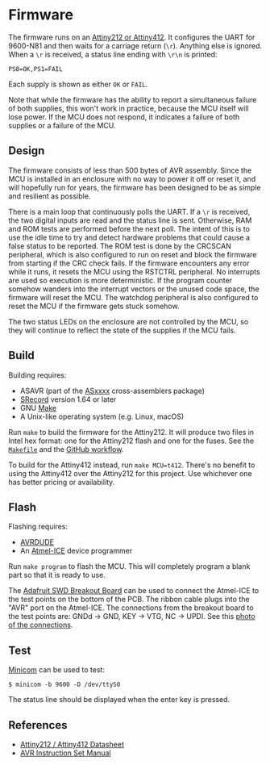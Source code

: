 # Firmware

The firmware runs on an [Attiny212 or Attiny412](https://web.archive.org/web/20220715022600if_/https://ww1.microchip.com/downloads/aemDocuments/documents/MCU08/ProductDocuments/DataSheets/ATtiny212-14-412-14-Automotive-DS40002229A.pdf).  It configures the UART for 9600-N81 and then waits for a carriage return (`\r`).  Anything else is ignored.  When a `\r` is received, a status line ending with `\r\n` is printed:

```
PS0=OK,PS1=FAIL
```

Each supply is shown as either `OK` or `FAIL`.  

Note that while the firmware has the ability to report a simultaneous failure of both supplies, this won't work in practice, because the MCU itself will lose power.  If the MCU does not respond, it indicates a failure of both supplies or a failure of the MCU.  

## Design

The firmware consists of less than 500 bytes of AVR assembly.  Since the MCU is installed in an enclosure with no way to power it off or reset it, and will hopefully run for years, the firmware has been designed to be as simple and resilient as possible.  

There is a main loop that continuously polls the UART.  If a `\r` is received, the two digital inputs are read and the status line is sent.  Otherwise, RAM and ROM tests are performed before the next poll.  The intent of this is to use the idle time to try and detect hardware problems that could cause a false status to be reported.  The ROM test is done by the CRCSCAN peripheral, which is also configured to run on reset and block the firmware from starting if the CRC check fails.  If the firmware encounters any error while it runs, it resets the MCU using the RSTCTRL peripheral.  No interrupts are used so execution is more deterministic.  If the program counter somehow wanders into the interrupt vectors or the unused code space, the firmware will reset the MCU.  The watchdog peripheral is also configured to reset the MCU if the firmware gets stuck somehow.  

The two status LEDs on the enclosure are not controlled by the MCU, so they will continue to reflect the state of the supplies if the MCU fails.

## Build

Building requires:

- ASAVR (part of the [ASxxxx](https://shop-pdp.net/ashtml/) cross-assemblers package)
- [SRecord](http://srecord.sourceforge.net/) version 1.64 or later
- GNU [Make](https://www.gnu.org/software/make/)
- A Unix-like operating system (e.g. Linux, macOS)

Run `make` to build the firmware for the Attiny212.  It will produce two files in Intel hex format: one for the Attiny212 flash and one for the fuses.  See the [`Makefile`](./Makefile) and the [GitHub workflow](../.github/workflows/main.yml).

To build for the Attiny412 instead, run `make MCU=t412`.  There's no benefit to using the Attiny412 over the Attiny212 for this project.  Use whichever one has better pricing or availability.

## Flash

Flashing requires:

- [AVRDUDE](https://github.com/avrdudes/avrdude)
- An [Atmel-ICE](https://www.microchip.com/en-us/development-tool/ATATMEL-ICE) device programmer

Run `make program` to flash the MCU.  This will completely program a blank part so that it is ready to use.

The [Adafruit SWD Breakout Board](https://www.adafruit.com/product/2743) can be used to connect the Atmel-ICE to the test points on the bottom of the PCB.  The ribbon cable plugs into the "AVR" port on the Atmel-ICE.  The connections from the breakout board to the test points are: GNDd → GND, KEY → VTG, NC → UPDI.  See this [photo of the connections](../hardware/photos/updi.jpg).

## Test

[Minicom](https://salsa.debian.org/minicom-team/minicom/) can be used to test:

```text
$ minicom -b 9600 -D /dev/ttyS0
```

The status line should be displayed when the enter key is pressed.

## References

- [Attiny212 / Attiny412 Datasheet](https://web.archive.org/web/20220715022600if_/https://ww1.microchip.com/downloads/aemDocuments/documents/MCU08/ProductDocuments/DataSheets/ATtiny212-14-412-14-Automotive-DS40002229A.pdf)
- [AVR Instruction Set Manual](https://web.archive.org/web/20211122051203if_/http://ww1.microchip.com/downloads/en/devicedoc/atmel-0856-avr-instruction-set-manual.pdf)
